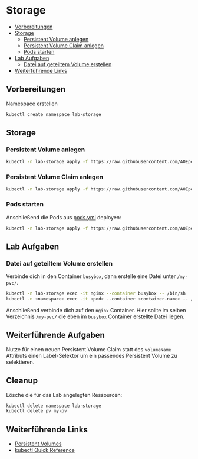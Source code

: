 # Storage

<!-- BEGIN mktoc -->

- [Vorbereitungen](#vorbereitungen)
- [Storage](#storage)
  - [Persistent Volume anlegen](#persistent-volume-anlegen)
  - [Persistent Volume Claim anlegen](#persistent-volume-claim-anlegen)
  - [Pods starten](#pods-starten)
- [Lab Aufgaben](#lab-aufgaben)
  - [Datei auf geteiltem Volume erstellen](#datei-auf-geteiltem-volume-erstellen)
- [Weiterführende Links](#weiterführende-links)
<!-- END mktoc -->

## Vorbereitungen

Namespace erstellen

```sh
kubectl create namespace lab-storage
```

## Storage

### Persistent Volume anlegen

```sh
kubectl -n lab-storage apply -f https://raw.githubusercontent.com/AOEpeople/academy-kubernetes-101/main/storage/pv.yml
```

### Persistent Volume Claim anlegen

```sh
kubectl -n lab-storage apply -f https://raw.githubusercontent.com/AOEpeople/academy-kubernetes-101/main/storage/pvc.yml
```

### Pods starten

Anschließend die Pods aus [pods.yml](https://raw.githubusercontent.com/AOEpeople/academy-kubernetes-101/main/storage/pods.yml) deployen:

```sh
kubectl -n lab-storage apply -f https://raw.githubusercontent.com/AOEpeople/academy-kubernetes-101/main/storage/pods.yml
```

## Lab Aufgaben

### Datei auf geteiltem Volume erstellen

Verbinde dich in den Container `busybox`, dann erstelle eine Datei unter `/my-pvc/`.

```sh
kubectl -n lab-storage exec -it nginx --container busybox -- /bin/sh
kubectl -n <namespace> exec -it <pod> --container <container-name> -- /bin/sh
```

Anschließend verbinde dich auf den `nginx` Container. Hier sollte im selben Verzeichnis `/my-pvc/` die eben im `busybox` Container erstellte Datei liegen.

## Weiterführende Aufgaben

Nutze für einen neuen Persistent Volume Claim statt des `volumeName` Attributs einen Label-Selektor um ein passendes Persistent Volume zu selektieren.

## Cleanup

Lösche die für das Lab angelegten Ressourcen:

```sh
kubectl delete namespace lab-storage
kubectl delete pv my-pv
```

## Weiterführende Links

- [Persistent Volumes](https://kubernetes.io/docs/concepts/storage/persistent-volumes/)
- [kubectl Quick Reference](https://kubernetes.io/docs/reference/kubectl/quick-reference/)
